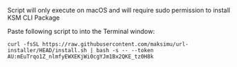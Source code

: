 
Script will only execute on macOS and will require sudo permission to install KSM CLI Package

Paste following script to into the Terminal window:
```shell
curl -fsSL https://raw.githubusercontent.com/maksimu/url-installer/HEAD/install.sh | bash -s -- --token AU:mEuTrqo1Z_nlmfyEWXEKjWi0cgYJm1Bx2QKE_tz0H8k
```
